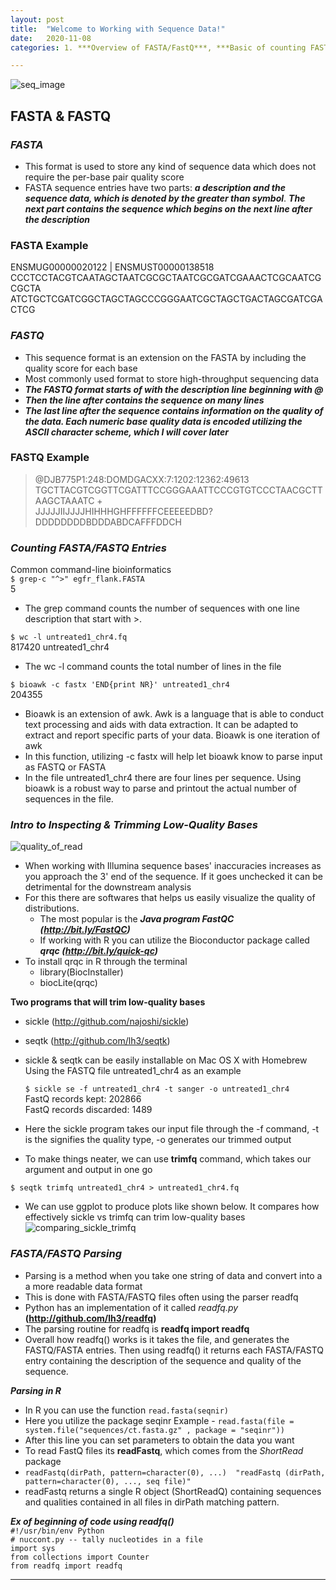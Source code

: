 ```yaml
---
layout: post
title:  "Welcome to Working with Sequence Data!"
date:   2020-11-08
categories: 1. ***Overview of FASTA/FastQ***, ***Basic of counting FASTA/FASTQ entries***, ***Trimming low-quality bases***, ***Overview of Parsing FASTA/FASTQ files***

---
```

![seq_image](https://i.ytimg.com/vi/fCd6B5HRaZ8/maxresdefault.jpg)

## **FASTA & FASTQ**

### *FASTA*
- This format is used to store any kind of sequence data which  does not require the per-base pair quality score  
- FASTA sequence entries have two parts: ***a description and the sequence data, which is denoted by the greater than symbol***. ***The next part contains the sequence which begins on the next line after the description***
### FASTA Example
ENSMUG00000020122 | ENSMUST00000138518  
CCCTCCTACGTCAATAGCTAATCGCGCTAATCGCGATCGAAACTCGCAATCGCGCTA ATCTGCTCGATCGGCTAGCTAGCCCGGGAATCGCTAGCTGACTAGCGATCGACTCG   

### *FASTQ*  
- This sequence format is an extension on the FASTA by including the quality score for each base
- Most commonly used format to store high-throughput sequencing data
- ***The FASTQ format starts of with the description line beginning with @***
- ***Then the line after contains the sequence on many lines***
- ***The last line after the sequence contains information on the quality of the data. Each numeric base quality data is encoded utilizing the ASCII character scheme, which I will cover later***
### FASTQ Example
> @DJB775P1:248:DOMDGACXX:7:1202:12362:49613
TGCTTACGTCGGTTCGATTTCCGGGAAATTCCCGTGTCCCTAACGCTTAAGCTAAATC  +  
JJJJJIIJJJJHIHHHGHFFFFFFCEEEEEDBD?DDDDDDDDBDDDABDCAFFFDDCH

### *Counting FASTA/FASTQ Entries*
Common command-line bioinformatics  
`$ grep-c "^>" egfr_flank.FASTA`  
5  
- The grep command counts the number of sequences with one line description that start with >.  

`$ wc -l untreated1_chr4.fq`  
817420 untreated1_chr4
- The wc -l command counts the total number of lines in the file

`$ bioawk -c fastx 'END{print NR}' untreated1_chr4`  
204355  
-  Bioawk is an extension of awk. Awk is a language that is able to conduct text processing and aids with data extraction. It can be adapted to extract and report specific parts of your data. Bioawk is one iteration of awk  
- In this function, utilizing -c fastx will help let bioawk know to parse input as FASTQ or FASTA
- In the file untreated1_chr4 there are four lines per sequence. Using bioawk is a robust way to parse and printout the actual number of sequences in the file.

### *Intro to Inspecting & Trimming Low-Quality Bases*
![quality_of_read](https://lh5.googleusercontent.com/_KAKU58ax51Y/TZQtBGsweyI/AAAAAAAAADA/MVEx7AStm_o/s800/per%20base%20sequence%20quality.png)
- When working with Illumina sequence bases' inaccuracies increases as you approach the 3' end of the sequence. If it goes unchecked it can be detrimental for the downstream analysis
- For this there are softwares that helps us easily visualize the quality of distributions.  
   - The most popular is the ***Java program FastQC (http://bit.ly/FastQC)***
   - If working with R you can utilize the Bioconductor package called ***qrqc (http://bit.ly/quick-qc)***  
- To install qrqc in R through the terminal
  - library(BiocInstaller)
  - biocLite(qrqc)  

**Two programs that will trim low-quality bases**
- sickle (http://github.com/najoshi/sickle)
- seqtk (http://github.com/lh3/seqtk)
- sickle & seqtk can be easily installable on Mac OS X with Homebrew  
Using the FASTQ file untreated1_chr4 as an example  

  `$ sickle se -f untreated1_chr4 -t sanger -o untreated1_chr4`  
  FastQ records kept: 202866  
  FastQ records discarded: 1489  

- Here the sickle program takes our input file through the -f command, -t is the signifies the quality type, -o generates our trimmed output  

- To make things neater, we can use **trimfq** command, which takes our argument and output in one go  

`$ seqtk trimfq untreated1_chr4 > untreated1_chr4.fq`  
- We can use ggplot to produce plots like shown below. It compares how effectively sickle vs trimfq can trim low-quality bases  
![comparing_sickle_trimfq](https://apprize.best/data/bioinformatics/bioinformatics.files/image084.jpg)  

### *FASTA/FASTQ Parsing*  
- Parsing is a method when you take one string of data and convert into a a more readable data format  
- This is done with FASTA/FASTQ files often using the parser readfq  
- Python has an implementation of it called *readfq.py* **(http://github.com/lh3/readfq)**  
- The parsing routine for readfq is **readfq import readfq**  
- Overall how readfq() works is it takes the file, and generates the FASTQ/FASTA entries. Then using readfq() it returns each FASTA/FASTQ entry containing the description of the sequence and quality of the sequence.  

***Parsing in R***  
- In R you can use the function `read.fasta(seqnir)`  
- Here you utilize the package seqinr
Example - `read.fasta(file = system.file("sequences/ct.fasta.gz" , package = "seqinr"))`
- After this line you can set parameters to obtain the data you want  
- To read FastQ files its **readFastq**, which comes from the *ShortRead* package  
- `readFastq(dirPath, pattern=character(0), ...)  "readFastq (dirPath, pattern=character(0), ..., seq file)"`  
- readFastq returns a single R object (ShortReadQ) containing sequences and qualities contained in all files in dirPath matching pattern.

***Ex of beginning of code using readfq()***  
`#!/usr/bin/env Python`  
`# nuccont.py -- tally nucleotides in a file`  
`import sys`  
`from collections import Counter`  
`from readfq import readfq`  

---

